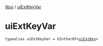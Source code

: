 [libui](README.md) / [uiExtKeyVar](ui-ext-key-var.md)

# uiExtKeyVar

`typealias uiExtKeyVar = UIntVarOf<`[`uiExtKey`](ui-ext-key.md)`>`
